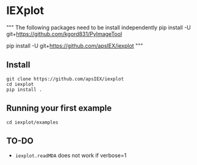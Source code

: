 # IEXplot
"""
The following packages need to be install independently
pip install -U git+https://github.com/kgord831/PyImageTool

pip install -U git+https://github.com/apsIEX/iexplot
"""

## Install

    git clone https://github.com/apsIEX/iexplot
    cd iexplot
    pip install .


## Running your first example

    cd iexplot/examples
    
## TO-DO

* `iexplot.readMDA` does not work if verbose=1